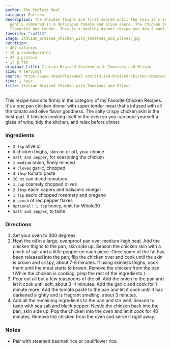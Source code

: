 ```yaml
---
author: The Endless Meal
category: Entrees
description: The chicken thighs are first seared until the skin is crispy then they're
  gently simmered in a delicious tomato and olive sauce. The chicken becomes super
  flavorful and tender. This is a healthy dinner recipe you don't want to miss.
favorite: "\u2713"
image: italian_braised_chicken_with_tomatoes_and_olives.jpg
nutrition:
- 407 calories
- 18 g carbohydrates
- 47 g protein
- 17 g fat
original_title: Italian Braised Chicken with Tomatoes and Olives
size: 4 servings
source: https://www.theendlessmeal.com/italian-braised-chicken-tomatoes-olives/
time: 1 hour
title: Italian Braised Chicken with Tomatoes and Olives
---
```

This recipe now sits firmly in the category of my Favorite Chicken Recipes. It's a one pan chicken dinner with super tender meat that's infused with all the tomato and olive flavor goodness. The salty crispy chicken skin is the best part. It finishes cooking itself in the oven so you can pour yourself a glass of wine, tidy the kitchen, and relax before dinner.

### Ingredients

* `2 tsp` olive oil
* `8` chicken thighs, skin on or off, your choice
* `Salt and pepper`, for seasoning the chicken
* `1 medium` onion, finely minced
* `4 cloves` garlic, chopped
* `4 tbsp` tomato paste
* `28 oz` can diced tomatoes
* `1 cup` coarsely chopped olives
* `2 tbsp` each: capers and balsamic vinegar
* `1 tsp` each: chopped rosemary and oregano
* `A pinch` of red pepper flakes
* `Optional: 1 tsp` honey, omit for Whole30
* `Salt and pepper`, to taste

### Directions

1. Set your oven to 400 degrees.
2. Heat the oil in a large, ovenproof pan over medium-high heat. Add the chicken thighs to the pan, skin side up. Season the chicken skin with a pinch of salt and a little pepper on each piece. Once some of the fat has been released into the pan, flip the chicken over and cook until the skin is brown and crispy, about 7-8 minutes. If using skinless thighs, cook them until the meat starts to brown. Remove the chicken from the pan. (While the chicken is cooking, prep the rest of the ingredients.)
3. Pour out all but a few teaspoons of the oil. Add the onion to the pan and let it cook until soft, about 3-4 minutes. Add the garlic and cook for 1 minute more. Add the tomato paste to the pan and let it cook until it has darkened slightly and is fragrant smelling, about 3 minutes.
4. Add all the remaining ingredients to the pan and stir well. Season to taste with sea salt and black pepper. Nestle the chicken back into the pan, skin side up. Pop the chicken into the oven and let it cook for 40 minutes. Remove the chicken from the oven and serve it right away.

### Notes

- Pair with steamed basmati rice or cauliflower rice.